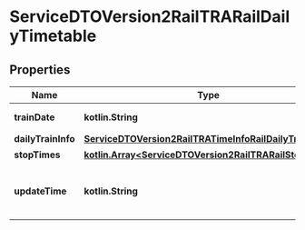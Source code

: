 
# ServiceDTOVersion2RailTRARailDailyTimetable

## Properties
Name | Type | Description | Notes
------------ | ------------- | ------------- | -------------
**trainDate** | **kotlin.String** | 行駛日期(格式: yyyy-MM-dd) | 
**dailyTrainInfo** | [**ServiceDTOVersion2RailTRATimeInfoRailDailyTrainInfo**](ServiceDTOVersion2RailTRATimeInfoRailDailyTrainInfo.md) |  | 
**stopTimes** | [**kotlin.Array&lt;ServiceDTOVersion2RailTRARailStopTime&gt;**](ServiceDTOVersion2RailTRARailStopTime.md) | 停靠時間資料 | 
**updateTime** | **kotlin.String** | 資料更新日期時間(ISO8601格式:yyyy-MM-ddTHH:mm:sszzz) | 




